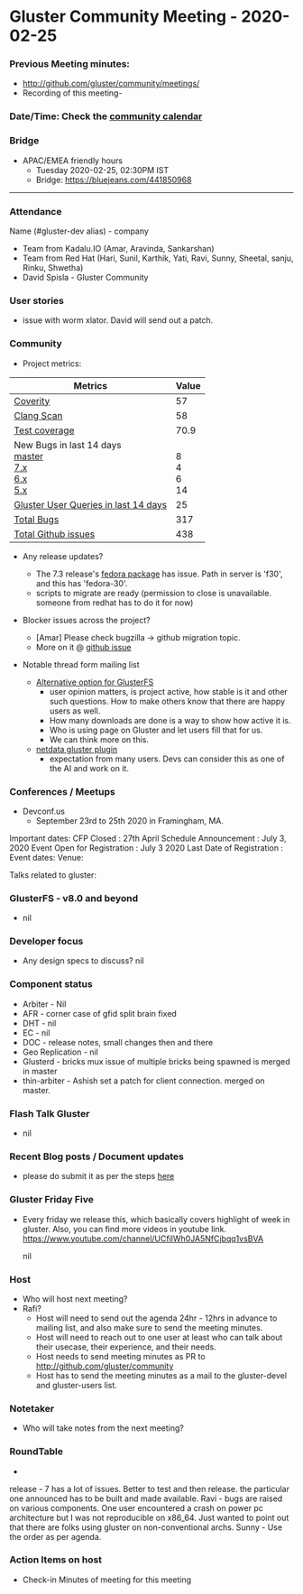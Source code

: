 # Gluster Community Meeting -  2020-02-25


### Previous Meeting minutes:

- http://github.com/gluster/community/meetings/
- Recording of this meeting-

### Date/Time: Check the [community calendar](https://calendar.google.com/calendar/b/1?cid=dmViajVibDBrbnNiOWQwY205ZWg5cGJsaTRAZ3JvdXAuY2FsZW5kYXIuZ29vZ2xlLmNvbQ)

### Bridge
* APAC/EMEA friendly hours
  - Tuesday 2020-02-25, 02:30PM IST
  - Bridge: https://bluejeans.com/441850968


-------

### Attendance
Name (#gluster-dev alias) - company
* Team from Kadalu.IO (Amar, Aravinda, Sankarshan)
* Team from Red Hat (Hari, Sunil, Karthik, Yati, Ravi, Sunny, Sheetal, sanju, Rinku, Shwetha)
* David Spisla - Gluster Community

### User stories
* issue with worm xlator. David will send out a patch.

### Community

* Project metrics:

|    Metrics                |   Value  |
| ------------------------- | -------- |
|[Coverity](https://scan.coverity.com/projects/gluster-glusterfs)  |  57 |
|[Clang Scan](https://build.gluster.org/job/clang-scan/lastBuild/) |   58  |
|[Test coverage](https://build.gluster.org/job/line-coverage/lastCompletedBuild/Line_20Coverage_20Report/)|  70.9   |
|New Bugs in last 14 days<br>[master](https://bugzilla.redhat.com/buglist.cgi?bug_status=NEW&bug_status=ASSIGNED&bug_status=POST&f1=creation_ts&o1=greaterthan&product=GlusterFS&query_format=advanced&v1=-14d&version=mainline)<br>[7.x](https://bugzilla.redhat.com/buglist.cgi?bug_status=NEW&bug_status=ASSIGNED&bug_status=POST&f1=creation_ts&list_id=10353290&o1=greaterthan&product=GlusterFS&query_format=advanced&v1=-14d&version=7)<br>[ 6.x](https://bugzilla.redhat.com/buglist.cgi?bug_status=NEW&bug_status=ASSIGNED&bug_status=POST&f1=creation_ts&o1=greaterthan&product=GlusterFS&query_format=advanced&v1=-14d&version=6)<br>[ 5.x](https://bugzilla.redhat.com/buglist.cgi?bug_status=NEW&bug_status=ASSIGNED&bug_status=POST&f1=creation_ts&o1=greaterthan&product=GlusterFS&query_format=advanced&v1=-14d&version=5)                |   <br> 8 <br> 4 <br> 6 <br>  14  |
|[Gluster User Queries in last 14 days](https://lists.gluster.org/pipermail/gluster-users/2020-January/thread.html)        |     25     |
|[Total Bugs](https://bugzilla.redhat.com/report.cgi?x_axis_field=bug_status&y_axis_field=component&z_axis_field=&no_redirect=1&query_format=report-table&short_desc_type=allwordssubstr&short_desc=&bug_status=__open__&longdesc_type=allwordssubstr&longdesc=&bug_file_loc_type=allwordssubstr&bug_file_loc=&status_whiteboard_type=allwordssubstr&status_whiteboard=&keywords_type=allwords&keywords=&deadlinefrom=&deadlineto=&bug_id=&bug_id_type=anyexact&votes=&votes_type=greaterthaneq&emailtype1=substring&email1=&emailtype2=substring&email2=&emailtype3=substring&email3=&chfieldvalue=&chfieldfrom=&chfieldto=Now&j_top=AND&f1=noop&o1=noop&v1=&format=table&action=wrap&product=GlusterFS)       |    317   |
|[Total Github issues](https://github.com/gluster/glusterfs/issues)       |    438   |


* Any release updates?
  - The 7.3 release's [fedora package](https://download.gluster.org/pub/gluster/glusterfs/LATEST/Fedora/glusterfs-fedora.repo) has issue. Path in server is 'f30', and this has 'fedora-30'.
  - scripts to migrate are ready (permission to close is unavailable. someone from redhat has to do it for now)

* Blocker issues across the project?
  - [Amar] Please check bugzilla -> github migration topic.
  - More on it @ [github issue](https://github.com/gluster/glusterfs/issues/824)


* Notable thread form mailing list
  - [Alternative option for GlusterFS](https://lists.gluster.org/pipermail/gluster-users/2020-February/037702.html)
      - user opinion matters, is project active, how stable is it and other such questions. How to make others know that there are happy users as well.
      - How many downloads are done is a way to show how active it is.
      - Who is using page on Gluster and let users fill that for us.
      - We can think more on this.
  - [netdata gluster plugin](https://lists.gluster.org/pipermail/gluster-devel/2020-February/056826.html)
      - expectation from many users. Devs can consider this as one of the AI and work on it.

### Conferences / Meetups

* Devconf.us
    * September 23rd to 25th 2020 in Framingham, MA.

Important dates:
CFP Closed : 27th April
Schedule Announcement : July 3, 2020
Event Open for Registration : July 3 2020
Last Date of Registration :
Event dates:
Venue:

Talks related to gluster:



### GlusterFS - v8.0 and beyond
* nil

### Developer focus

* Any design specs to discuss?
nil


### Component status
* Arbiter - Nil
* AFR - corner case of gfid split brain fixed
* DHT - nil
* EC - nil
* DOC - release notes, small changes then and there
* Geo Replication - nil
* Glusterd - bricks mux issue of multiple bricks being spawned is merged in master
* thin-arbiter - Ashish set a patch for client connection. merged on master.


### Flash Talk Gluster
* nil


### Recent Blog posts / Document updates
* please do submit it as per the steps [here](https://docs.gluster.org/en/latest/Contributors-Guide/Adding-your-blog/)


### Gluster Friday Five
* Every friday we release this, which basically covers highlight of week in gluster. Also, you can find more videos in youtube link.
  https://www.youtube.com/channel/UCfilWh0JA5NfCjbqq1vsBVA

  nil

### Host

* Who will host next meeting?
* Rafi?
  - Host will need to send out the agenda 24hr - 12hrs in advance to mailing list, and also make sure to send the meeting minutes.
  - Host will need to reach out to one user at least who can talk about their usecase, their experience, and their needs.
  - Host needs to send meeting minutes as PR to http://github.com/gluster/community
  - Host has to send the meeting minutes as a mail to the gluster-devel and gluster-users list.


### Notetaker

* Who will take notes from the next meeting?


### RoundTable
*
release - 7 has a lot of issues.
Better to test and then release.
the particular one announced has to be built and made available.
Ravi - bugs are raised on various components. One user encountered a crash on power pc architecture but I was not reproducible on x86_64. Just wanted to point out that there are folks using gluster on non-conventional archs.
Sunny - Use the order as per agenda.

### Action Items on host
* Check-in Minutes of meeting for this meeting


